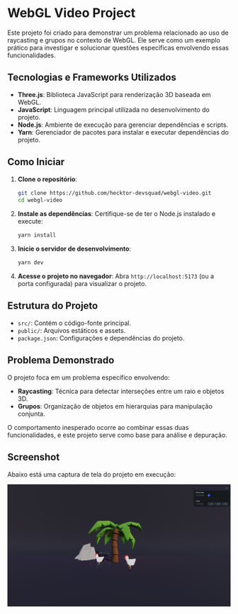 # WebGL Video Project

Este projeto foi criado para demonstrar um problema relacionado ao uso de raycasting e grupos no contexto de WebGL. Ele serve como um exemplo prático para investigar e solucionar questões específicas envolvendo essas funcionalidades.

## Tecnologias e Frameworks Utilizados

- **Three.js**: Biblioteca JavaScript para renderização 3D baseada em WebGL.
- **JavaScript**: Linguagem principal utilizada no desenvolvimento do projeto.
- **Node.js**: Ambiente de execução para gerenciar dependências e scripts.
- **Yarn**: Gerenciador de pacotes para instalar e executar dependências do projeto.

## Como Iniciar

1. **Clone o repositório**:
    ```bash
    git clone https://github.com/hecktor-devsquad/webgl-video.git
    cd webgl-video
    ```

2. **Instale as dependências**:
    Certifique-se de ter o Node.js instalado e execute:
    ```bash
    yarn install
    ```

3. **Inicie o servidor de desenvolvimento**:
    ```bash
    yarn dev
    ```

4. **Acesse o projeto no navegador**:
    Abra `http://localhost:5173` (ou a porta configurada) para visualizar o projeto.

## Estrutura do Projeto

- `src/`: Contém o código-fonte principal.
- `public/`: Arquivos estáticos e assets.
- `package.json`: Configurações e dependências do projeto.

## Problema Demonstrado

O projeto foca em um problema específico envolvendo:
- **Raycasting**: Técnica para detectar interseções entre um raio e objetos 3D.
- **Grupos**: Organização de objetos em hierarquias para manipulação conjunta.

O comportamento inesperado ocorre ao combinar essas duas funcionalidades, e este projeto serve como base para análise e depuração.

## Screenshot

Abaixo está uma captura de tela do projeto em execução:

![Screenshot do Projeto](https://github.com/hecktor-devsquad/webgl-video/blob/main/src/assets/screenshot.png?raw=true)
